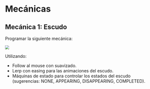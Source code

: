 # Mecánicas

## Mecánica 1: Escudo

Programar la siguiente mecánica: 

<img src="https://s6.gifyu.com/images/outdcbf92cd6eb05254.gif" style="zoom:80%;" />

Utilizando:

- Follow al mouse con suavizado.
- Lerp con easing para las animaciones del escudo.
- Máquinas de estado para controlar los estados del escudo (sugerencias: NONE, APPEARING, DISAPPEARING, COMPLETED).
